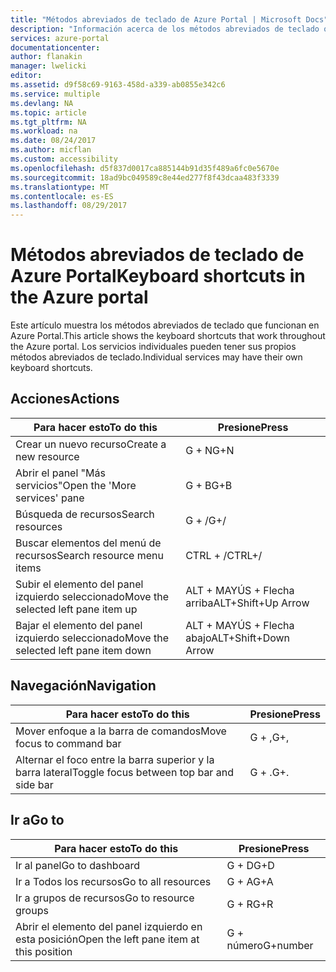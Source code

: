 ```yaml
---
title: "Métodos abreviados de teclado de Azure Portal | Microsoft Docs"
description: "Información acerca de los métodos abreviados de teclado que funcionan en Azure Portal."
services: azure-portal
documentationcenter: 
author: flanakin
manager: lwelicki
editor: 
ms.assetid: d9f58c69-9163-458d-a339-ab0855e342c6
ms.service: multiple
ms.devlang: NA
ms.topic: article
ms.tgt_pltfrm: NA
ms.workload: na
ms.date: 08/24/2017
ms.author: micflan
ms.custom: accessibility
ms.openlocfilehash: d5f837d0017ca885144b91d35f489a6fc0e5670e
ms.sourcegitcommit: 18ad9bc049589c8e44ed277f8f43dcaa483f3339
ms.translationtype: MT
ms.contentlocale: es-ES
ms.lasthandoff: 08/29/2017
---
```

# <a name="keyboard-shortcuts-in-the-azure-portal"></a><span data-ttu-id="8a866-103">Métodos abreviados de teclado de Azure Portal</span><span class="sxs-lookup"><span data-stu-id="8a866-103">Keyboard shortcuts in the Azure portal</span></span>
<span data-ttu-id="8a866-104">Este artículo muestra los métodos abreviados de teclado que funcionan en Azure Portal.</span><span class="sxs-lookup"><span data-stu-id="8a866-104">This article shows the keyboard shortcuts that work throughout the Azure portal.</span></span> <span data-ttu-id="8a866-105">Los servicios individuales pueden tener sus propios métodos abreviados de teclado.</span><span class="sxs-lookup"><span data-stu-id="8a866-105">Individual services may have their own keyboard shortcuts.</span></span>

## <a name="actions"></a><span data-ttu-id="8a866-106">Acciones</span><span class="sxs-lookup"><span data-stu-id="8a866-106">Actions</span></span>
|<span data-ttu-id="8a866-107">Para hacer esto</span><span class="sxs-lookup"><span data-stu-id="8a866-107">To do this</span></span> |<span data-ttu-id="8a866-108">Presione</span><span class="sxs-lookup"><span data-stu-id="8a866-108">Press</span></span> |
| --- | --- |
|<span data-ttu-id="8a866-109">Crear un nuevo recurso</span><span class="sxs-lookup"><span data-stu-id="8a866-109">Create a new resource</span></span>|<span data-ttu-id="8a866-110">G + N</span><span class="sxs-lookup"><span data-stu-id="8a866-110">G+N</span></span>|
|<span data-ttu-id="8a866-111">Abrir el panel "Más servicios"</span><span class="sxs-lookup"><span data-stu-id="8a866-111">Open the 'More services' pane</span></span>|<span data-ttu-id="8a866-112">G + B</span><span class="sxs-lookup"><span data-stu-id="8a866-112">G+B</span></span>|
|<span data-ttu-id="8a866-113">Búsqueda de recursos</span><span class="sxs-lookup"><span data-stu-id="8a866-113">Search resources</span></span>|<span data-ttu-id="8a866-114">G + /</span><span class="sxs-lookup"><span data-stu-id="8a866-114">G+/</span></span>| 
|<span data-ttu-id="8a866-115">Buscar elementos del menú de recursos</span><span class="sxs-lookup"><span data-stu-id="8a866-115">Search resource menu items</span></span>|<span data-ttu-id="8a866-116">CTRL + /</span><span class="sxs-lookup"><span data-stu-id="8a866-116">CTRL+/</span></span> |
|<span data-ttu-id="8a866-117">Subir el elemento del panel izquierdo seleccionado</span><span class="sxs-lookup"><span data-stu-id="8a866-117">Move the selected left pane item up</span></span> |<span data-ttu-id="8a866-118">ALT + MAYÚS + Flecha arriba</span><span class="sxs-lookup"><span data-stu-id="8a866-118">ALT+Shift+Up Arrow</span></span>|
|<span data-ttu-id="8a866-119">Bajar el elemento del panel izquierdo seleccionado</span><span class="sxs-lookup"><span data-stu-id="8a866-119">Move the selected left pane item down</span></span> |<span data-ttu-id="8a866-120">ALT + MAYÚS + Flecha abajo</span><span class="sxs-lookup"><span data-stu-id="8a866-120">ALT+Shift+Down Arrow</span></span>|

## <a name="navigation"></a><span data-ttu-id="8a866-121">Navegación</span><span class="sxs-lookup"><span data-stu-id="8a866-121">Navigation</span></span>
|<span data-ttu-id="8a866-122">Para hacer esto</span><span class="sxs-lookup"><span data-stu-id="8a866-122">To do this</span></span> |<span data-ttu-id="8a866-123">Presione</span><span class="sxs-lookup"><span data-stu-id="8a866-123">Press</span></span> |
| --- | --- |
|<span data-ttu-id="8a866-124">Mover enfoque a la barra de comandos</span><span class="sxs-lookup"><span data-stu-id="8a866-124">Move focus to command bar</span></span> |<span data-ttu-id="8a866-125">G + ,</span><span class="sxs-lookup"><span data-stu-id="8a866-125">G+,</span></span> |
|<span data-ttu-id="8a866-126">Alternar el foco entre la barra superior y la barra lateral</span><span class="sxs-lookup"><span data-stu-id="8a866-126">Toggle focus between top bar and side bar</span></span> | <span data-ttu-id="8a866-127">G + .</span><span class="sxs-lookup"><span data-stu-id="8a866-127">G+.</span></span> |

## <a name="go-to"></a><span data-ttu-id="8a866-128">Ir a</span><span class="sxs-lookup"><span data-stu-id="8a866-128">Go to</span></span>
|<span data-ttu-id="8a866-129">Para hacer esto</span><span class="sxs-lookup"><span data-stu-id="8a866-129">To do this</span></span> |<span data-ttu-id="8a866-130">Presione</span><span class="sxs-lookup"><span data-stu-id="8a866-130">Press</span></span> |
| --- | --- |
|<span data-ttu-id="8a866-131">Ir al panel</span><span class="sxs-lookup"><span data-stu-id="8a866-131">Go to dashboard</span></span> |<span data-ttu-id="8a866-132">G + D</span><span class="sxs-lookup"><span data-stu-id="8a866-132">G+D</span></span> |
|<span data-ttu-id="8a866-133">Ir a Todos los recursos</span><span class="sxs-lookup"><span data-stu-id="8a866-133">Go to all resources</span></span>|<span data-ttu-id="8a866-134">G + A</span><span class="sxs-lookup"><span data-stu-id="8a866-134">G+A</span></span> |
|<span data-ttu-id="8a866-135">Ir a grupos de recursos</span><span class="sxs-lookup"><span data-stu-id="8a866-135">Go to resource groups</span></span>|<span data-ttu-id="8a866-136">G + R</span><span class="sxs-lookup"><span data-stu-id="8a866-136">G+R</span></span> |
|<span data-ttu-id="8a866-137">Abrir el elemento del panel izquierdo en esta posición</span><span class="sxs-lookup"><span data-stu-id="8a866-137">Open the left pane item at this position</span></span> |<span data-ttu-id="8a866-138">G + número</span><span class="sxs-lookup"><span data-stu-id="8a866-138">G+number</span></span>|